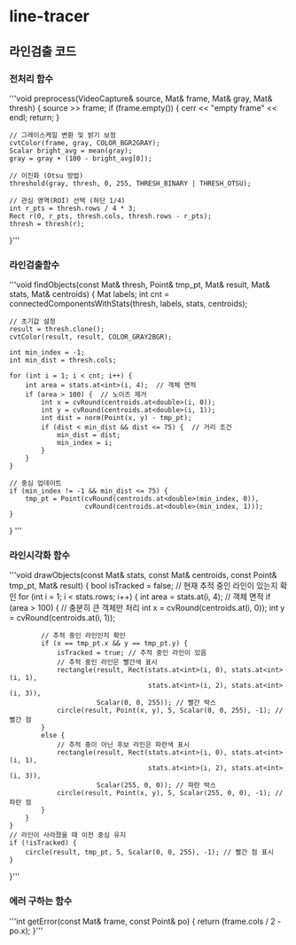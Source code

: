 # line-tracer

## 라인검출 코드

### 전처리 함수 
'''void preprocess(VideoCapture& source, Mat& frame, Mat& gray, Mat& thresh) {
    source >> frame;
    if (frame.empty()) {
        cerr << "empty frame" << endl;
        return;
    }

    // 그레이스케일 변환 및 밝기 보정
    cvtColor(frame, gray, COLOR_BGR2GRAY);
    Scalar bright_avg = mean(gray);
    gray = gray + (100 - bright_avg[0]);

    // 이진화 (Otsu 방법)
    threshold(gray, thresh, 0, 255, THRESH_BINARY | THRESH_OTSU);

    // 관심 영역(ROI) 선택 (하단 1/4)
    int r_pts = thresh.rows / 4 * 3;
    Rect r(0, r_pts, thresh.cols, thresh.rows - r_pts);
    thresh = thresh(r);
}'''

### 라인검출함수

'''void findObjects(const Mat& thresh, Point& tmp_pt, Mat& result, Mat& stats, Mat& centroids) {
    Mat labels;
    int cnt = connectedComponentsWithStats(thresh, labels, stats, centroids);

    // 초기값 설정
    result = thresh.clone();
    cvtColor(result, result, COLOR_GRAY2BGR);

    int min_index = -1;
    int min_dist = thresh.cols;

    for (int i = 1; i < cnt; i++) {
        int area = stats.at<int>(i, 4);  // 객체 면적
        if (area > 100) {  // 노이즈 제거
            int x = cvRound(centroids.at<double>(i, 0));
            int y = cvRound(centroids.at<double>(i, 1));
            int dist = norm(Point(x, y) - tmp_pt);
            if (dist < min_dist && dist <= 75) {  // 거리 조건
                min_dist = dist;
                min_index = i;
            }
        }
    }

    // 중심 업데이트
    if (min_index != -1 && min_dist <= 75) {
        tmp_pt = Point(cvRound(centroids.at<double>(min_index, 0)),
                       cvRound(centroids.at<double>(min_index, 1)));
    }
}
'''

### 라인시각화 함수

'''void drawObjects(const Mat& stats, const Mat& centroids, const Point& tmp_pt, Mat& result) {
    bool isTracked = false; // 현재 추적 중인 라인이 있는지 확인
    for (int i = 1; i < stats.rows; i++) {
        int area = stats.at<int>(i, 4); // 객체 면적
        if (area > 100) { // 충분히 큰 객체만 처리
            int x = cvRound(centroids.at<double>(i, 0));
            int y = cvRound(centroids.at<double>(i, 1));

            // 추적 중인 라인인지 확인
            if (x == tmp_pt.x && y == tmp_pt.y) {
                isTracked = true; // 추적 중인 라인이 있음
                // 추적 중인 라인은 빨간색 표시
                rectangle(result, Rect(stats.at<int>(i, 0), stats.at<int>(i, 1),
                                       stats.at<int>(i, 2), stats.at<int>(i, 3)),
                          Scalar(0, 0, 255)); // 빨간 박스
                circle(result, Point(x, y), 5, Scalar(0, 0, 255), -1); // 빨간 점
            }
            else {
                // 추적 중이 아닌 후보 라인은 파란색 표시
                rectangle(result, Rect(stats.at<int>(i, 0), stats.at<int>(i, 1),
                                       stats.at<int>(i, 2), stats.at<int>(i, 3)),
                          Scalar(255, 0, 0)); // 파란 박스
                circle(result, Point(x, y), 5, Scalar(255, 0, 0), -1); // 파란 점
            }
        }
    }
    // 라인이 사라졌을 때 이전 중심 유지
    if (!isTracked) {
        circle(result, tmp_pt, 5, Scalar(0, 0, 255), -1); // 빨간 점 표시
    }
}'''

### 에러 구하는 함수
'''int getError(const Mat& frame, const Point& po) {
    return (frame.cols / 2 - po.x);
}'''
